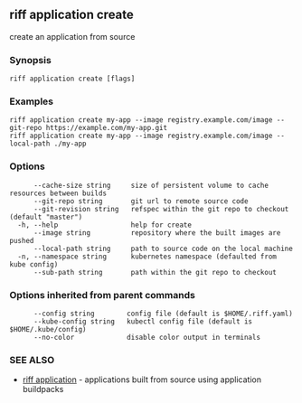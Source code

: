 ## riff application create

create an application from source

### Synopsis


<todo>


```
riff application create [flags]
```

### Examples

```
riff application create my-app --image registry.example.com/image --git-repo https://example.com/my-app.git
riff application create my-app --image registry.example.com/image --local-path ./my-app
```

### Options

```
      --cache-size string     size of persistent volume to cache resources between builds
      --git-repo string       git url to remote source code
      --git-revision string   refspec within the git repo to checkout (default "master")
  -h, --help                  help for create
      --image string          repository where the built images are pushed
      --local-path string     path to source code on the local machine
  -n, --namespace string      kubernetes namespace (defaulted from kube config)
      --sub-path string       path within the git repo to checkout
```

### Options inherited from parent commands

```
      --config string        config file (default is $HOME/.riff.yaml)
      --kube-config string   kubectl config file (default is $HOME/.kube/config)
      --no-color             disable color output in terminals
```

### SEE ALSO

* [riff application](riff_application.md)	 - applications built from source using application buildpacks

